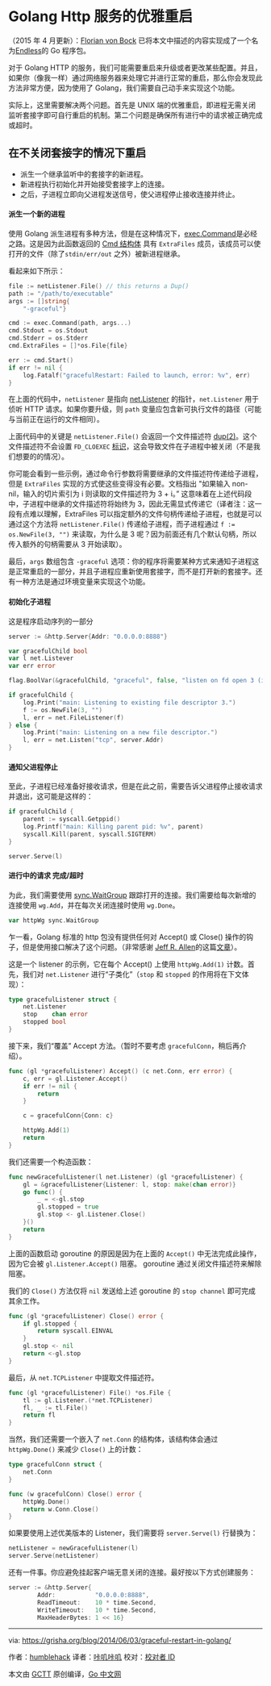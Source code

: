 # Golang Http 服务的优雅重启

（2015 年 4 月更新）：[Florian von Bock](https://github.com/fvbock) 已将本文中描述的内容实现成了一个名为[Endless](https://github.com/fvbock/endless)的 Go 程序包。

对于 Golang HTTP 的服务，我们可能需要重启来升级或者更改某些配置。并且，如果你（像我一样）通过网络服务器来处理它并进行正常的重启，那么你会发现此方法非常方便，因为使用了 Golang，我们需要自己动手来实现这个功能。

实际上，这里需要解决两个问题。首先是 UNIX 端的优雅重启，即进程无需关闭监听套接字即可自行重启的机制。第二个问题是确保所有进行中的请求被正确完成或超时。

## 在不关闭套接字的情况下重启
- 派生一个继承监听中的套接字的新进程。
- 新进程执行初始化并开始接受套接字上的连接。
- 之后，子进程立即向父进程发送信号，使父进程停止接收连接并终止。

#### 派生一个新的进程
使用 Golang 派生进程有多种方法，但是在这种情况下，[exec.Command](https://golang.org/pkg/os/exec/#Command)是必经之路。这是因为此函数返回的 [Cmd 结构体](https://golang.org/pkg/os/exec/#Cmd) 具有 `ExtraFiles` 成员，该成员可以使打开的文件（除了`stdin/err/out` 之外）被新进程继承。

看起来如下所示：

```go
file := netListener.File() // this returns a Dup()
path := "/path/to/executable"
args := []string{
    "-graceful"}

cmd := exec.Command(path, args...)
cmd.Stdout = os.Stdout
cmd.Stderr = os.Stderr
cmd.ExtraFiles = []*os.File{file}

err := cmd.Start()
if err != nil {
    log.Fatalf("gracefulRestart: Failed to launch, error: %v", err)
}
```

在上面的代码中，`netListener` 是指向 [net.Listener](https://golang.org/pkg/net/#Listener) 的指针，`net.Listener` 用于侦听 HTTP 请求。如果你要升级，则 `path` 变量应包含新可执行文件的路径（可能与当前正在运行的文件相同）。

上面代码中的关键是 `netListener.File()` 会返回一个文件描述符 [dup(2)](https://pubs.opengroup.org/onlinepubs/009695399/functions/dup.html)。这个文件描述符不会设置 `FD_CLOEXEC` [标识](https://pubs.opengroup.org/onlinepubs/009695399/functions/fcntl.html)，这会导致文件在子进程中被关闭（不是我们想要的的情况）。

你可能会看到一些示例，通过命令行参数将需要继承的文件描述符传递给子进程，但是 `ExtraFiles` 实现的方式使这些变得没有必要。文档指出 "如果输入 non-nil，输入的切片索引为 i 则读取的文件描述符为 3 + i。” 这意味着在上述代码段中，子进程中继承的文件描述符将始终为 3，因此无需显式传递它（译者注：这一段有点难以理解，ExtraFiles 可以指定额外的文件句柄传递给子进程，也就是可以通过这个方法将 `netListener.File()` 传递给子进程，而子进程通过 `f := os.NewFile(3, "")` 来读取，为什么是 3 呢？因为前面还有几个默认句柄，所以传入额外的句柄需要从 3 开始读取）。

最后，`args` 数组包含 `-graceful` 选项：你的程序将需要某种方式来通知子进程这是正常重启的一部分，并且子进程应重新使用套接字，而不是打开新的套接字。还有一种方法是通过环境变量来实现这个功能。

#### 初始化子进程
这是程序启动序列的一部分

```go
server := &http.Server{Addr: "0.0.0.0:8888"}

var gracefulChild bool
var l net.Listever
var err error

flag.BoolVar(&gracefulChild, "graceful", false, "listen on fd open 3 (internal use only)")

if gracefulChild {
    log.Print("main: Listening to existing file descriptor 3.")
    f := os.NewFile(3, "")
    l, err = net.FileListener(f)
} else {
    log.Print("main: Listening on a new file descriptor.")
    l, err = net.Listen("tcp", server.Addr)
}
```

#### 通知父进程停止
至此，子进程已经准备好接收请求，但是在此之前，需要告诉父进程停止接收请求并退出，这可能是这样的：

```go
if gracefulChild {
    parent := syscall.Getppid()
    log.Printf("main: Killing parent pid: %v", parent)
    syscall.Kill(parent, syscall.SIGTERM)
}

server.Serve(l)
```

#### 进行中的请求 完成/超时
为此，我们需要使用 [sync.WaitGroup](https://golang.org/pkg/sync/#WaitGroup) 跟踪打开的连接。我们需要给每次新增的连接使用 `wg.Add`，并在每次关闭连接时使用 `wg.Done`。

```go
var httpWg sync.WaitGroup
```

乍一看，Golang 标准的 http 包没有提供任何对 Accept() 或 Close() 操作的钩子，但是使用接口解决了这个问题。（非常感谢 [Jeff R. Allen](http://nella.org/jra/)的这篇[文章](http://blog.nella.org/zero-downtime-upgrades-of-tcp-servers-in-go/)）。

这是一个 listener 的示例，它在每个 Accept() 上使用 `httpWg.Add(1)` 计数。首先，我们对 `net.Listener` 进行“子类化”（`stop` 和 `stopped` 的作用将在下文体现）：

```go
type gracefulListener struct {
    net.Listener
    stop    chan error
    stopped bool
}
```

接下来，我们“覆盖” Accept 方法。（暂时不要考虑 `gracefulConn`，稍后再介绍）。

```go
func (gl *gracefulListener) Accept() (c net.Conn, err error) {
    c, err = gl.Listener.Accept()
    if err != nil {
        return
    }

    c = gracefulConn{Conn: c}

    httpWg.Add(1)
    return
}
```

我们还需要一个构造函数：

```go
func newGracefulListener(l net.Listener) (gl *gracefulListener) {
    gl = &gracefulListener{Listener: l, stop: make(chan error)}
    go func() {
        _ = <-gl.stop
        gl.stopped = true
        gl.stop <- gl.Listener.Close()
    }()
    return
}
```

上面的函数启动 goroutine 的原因是因为在上面的 `Accept()` 中无法完成此操作，因为它会被 `gl.Listener.Accept()` 阻塞。 goroutine 通过关闭文件描述符来解除阻塞。

我们的 `Close()` 方法仅将 `nil` 发送给上述 goroutine 的 `stop channel` 即可完成其余工作。

```go
func (gl *gracefulListener) Close() error {
    if gl.stopped {
        return syscall.EINVAL
    }
    gl.stop <- nil
    return <-gl.stop
}
```

最后，从 `net.TCPListener` 中提取文件描述符。

```go
func (gl *gracefulListener) File() *os.File {
    tl := gl.Listener.(*net.TCPListener)
    fl, _ := tl.File()
    return fl
}
```

当然，我们还需要一个嵌入了 `net.Conn` 的结构体，该结构体会通过 `httpWg.Done()` 来减少 `Close()` 上的计数：

```go
type gracefulConn struct {
    net.Conn
}

func (w gracefulConn) Close() error {
    httpWg.Done()
    return w.Conn.Close()
}
```

如果要使用上述优美版本的 Listener，我们需要将 `server.Serve(l)` 行替换为：

```go
netListener = newGracefulListener(l)
server.Serve(netListener)
```

还有一件事。你应避免挂起客户端无意关闭的连接。最好按以下方式创建服务：

```go
server := &http.Server{
        Addr:           "0.0.0.0:8888",
        ReadTimeout:    10 * time.Second,
        WriteTimeout:   10 * time.Second,
        MaxHeaderBytes: 1 << 16}
```

----------------

via: https://grisha.org/blog/2014/06/03/graceful-restart-in-golang/

作者：[humblehack](https://twitter.com/humblehack)
译者：[咔叽咔叽](https://github.com/watermelo)
校对：[校对者 ID](https://github.com/校对者ID)

本文由 [GCTT](https://github.com/studygolang/GCTT) 原创编译，[Go 中文网](https://studygolang.com)